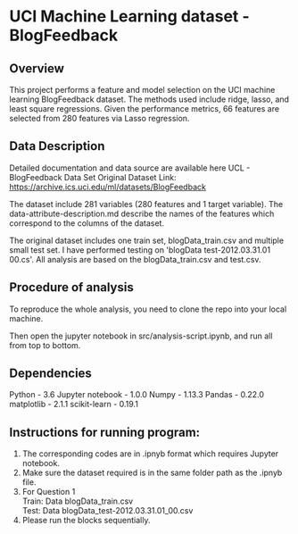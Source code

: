 # UCI Machine Learning dataset - BlogFeedback

## Overview
This project performs a feature and model selection on the UCI machine learning BlogFeedback dataset. 
The methods used include ridge, lasso, and least square regressions. Given the performance metrics, 66 features are selected from 280 features via Lasso regression.

## Data Description
Detailed documentation and data source are available here UCL - BlogFeedback Data Set
Original Dataset Link: https://archive.ics.uci.edu/ml/datasets/BlogFeedback

The dataset include 281 variables (280 features and 1 target variable). The data-attribute-description.md describe the names of the features which correspond to the columns of the dataset.

The original dataset includes one train set, blogData_train.csv and multiple small test set. 
I have performed testing on 'blogData test-2012.03.31.01 00.cs'. All analysis are based on the blogData_train.csv and test.csv.

## Procedure of analysis
To reproduce the whole analysis, you need to clone the repo into your local machine.

Then open the jupyter notebook in src/analysis-script.ipynb, and run all from top to bottom.


## Dependencies
Python - 3.6
Jupyter notebook - 1.0.0
Numpy - 1.13.3
Pandas - 0.22.0
matplotlib - 2.1.1
scikit-learn - 0.19.1

## Instructions for running program:

1. The corresponding codes are in .ipnyb format which requires Jupyter notebook.  
2. Make sure the dataset required is in the same folder path as the .ipnyb file.  
3. For Question 1    
Train:  Data  blogData_train.csv  
Test:  Data blogData_test-2012.03.31.01_00.csv  
4. Please run the blocks sequentially.  
